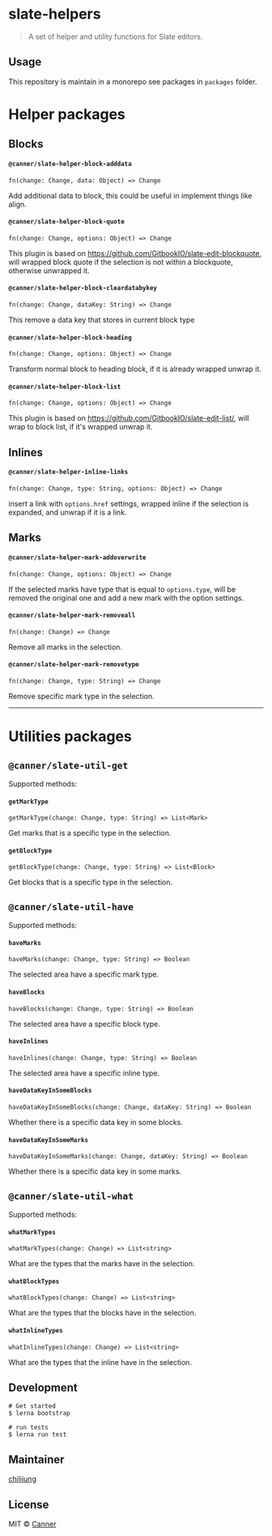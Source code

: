 # slate-helpers
> A set of helper and utility functions for Slate editors.

## Usage

This repository is maintain in a monorepo see packages in `packages` folder.

# Helper packages

## Blocks

#### `@canner/slate-helper-block-adddata`

`fn(change: Change, data: Object) => Change`

Add additional data to block, this could be useful in implement things like align.

#### `@canner/slate-helper-block-quote`

`fn(change: Change, options: Object) => Change`

This plugin is based on https://github.com/GitbookIO/slate-edit-blockquote, will wrapped block quote if the selection is not within a blockquote, otherwise unwrapped it.

#### `@canner/slate-helper-block-cleardatabykey`

`fn(change: Change, dataKey: String) => Change`

This remove a data key that stores in current block type

#### `@canner/slate-helper-block-heading`

`fn(change: Change, options: Object) => Change`

Transform normal block to heading block, if it is already wrapped unwrap it.

#### `@canner/slate-helper-block-list`

`fn(change: Change, options: Object) => Change`

This plugin is based on https://github.com/GitbookIO/slate-edit-list/, will wrap to block list, if it's wrapped unwrap it.

## Inlines

#### `@canner/slate-helper-inline-links`

`fn(change: Change, type: String, options: Object) => Change`

insert a link with `options.href` settings, wrapped inline if the selection is expanded, and unwrap if it is a link.

## Marks

#### `@canner/slate-helper-mark-addoverwrite`

`fn(change: Change, options: Object) => Change`

If the selected marks have type that is equal to `options.type`, will be removed the original one and add a new mark with the option settings.

#### `@canner/slate-helper-mark-removeall`

`fn(change: Change) => Change`

Remove all marks in the selection.

#### `@canner/slate-helper-mark-removetype`

`fn(change: Change, type: String) => Change`

Remove specific mark type in the selection.

----

# Utilities packages

## `@canner/slate-util-get`

Supported methods:

#### `getMarkType`

`getMarkType(change: Change, type: String) => List<Mark>`

Get marks that is a specific type in the selection.

#### `getBlockType`

`getBlockType(change: Change, type: String) => List<Block>`

Get blocks that is a specific type in the selection.

## `@canner/slate-util-have`

Supported methods:

#### `haveMarks`

`haveMarks(change: Change, type: String) => Boolean`

The selected area have a specific mark type.

#### `haveBlocks`

`haveBlocks(change: Change, type: String) => Boolean`

The selected area have a specific block type.


#### `haveInlines`

`haveInlines(change: Change, type: String) => Boolean`

The selected area have a specific inline type.

#### `haveDataKeyInSomeBlocks`

`haveDataKeyInSomeBlocks(change: Change, dataKey: String) => Boolean`

Whether there is a specific data key in some blocks.

#### `haveDataKeyInSomeMarks`

`haveDataKeyInSomeMarks(change: Change, dataKey: String) => Boolean`

Whether there is a specific data key in some marks.

## `@canner/slate-util-what`

Supported methods:

#### `whatMarkTypes`

`whatMarkTypes(change: Change) => List<string>`

What are the types that the marks have in the selection.

#### `whatBlockTypes`

`whatBlockTypes(change: Change) => List<string>`

What are the types that the blocks have in the selection.

#### `whatInlineTypes`

`whatInlineTypes(change: Change) => List<string>`

What are the types that the inline have in the selection.



## Development

```
# Get started
$ lerna bootstrap

# run tests
$ lerna run test
```

## Maintainer

[chilijung](https://github.com/chilijung)

## License

MIT © [Canner](https://github.com/canner)

